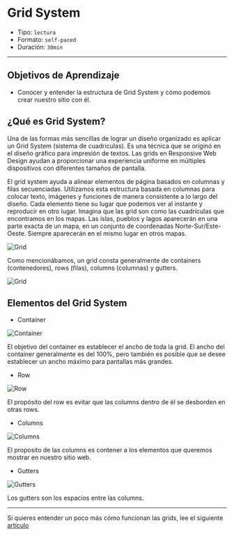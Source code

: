 # Grid System

- Tipo: `lectura`
- Formato: `self-paced`
- Duración: `30min`

***

## Objetivos de Aprendizaje

- Conocer y entender la estructura de Grid System y cómo podemos crear nuestro
  sitio con él.

## ¿Qué es Grid System?

Una de las formas más sencillas de lograr un diseño organizado es aplicar un 
Grid System (sistema de cuadriculas). Es una técnica que se originó en el diseño
gráfico para impresión de textos. Las grids en Responsive Web Design ayudan a
proporcionar una experiencia uniforme en múltiples dispositivos con diferentes
tamaños de pantalla. 

El grid system ayuda a alinear elementos de página basados ​​en columnas y filas secuenciadas. Utilizamos esta estructura basada en columnas para colocar texto,
imágenes y funciones de manera consistente a lo largo del diseño. Cada elemento 
tiene su lugar que podemos ver al instante y reproducir en otro lugar. Imagina 
que las grid son como las cuadrículas que encontramos en los mapas. Las islas, 
pueblos y lagos aparecerán en una parte exacta de un mapa, en un conjunto de 
coordenadas Norte-Sur/Este-Oeste. Siempre aparecerán en el mismo lugar en otros
mapas.

![Grid](http://test.visitnorway.org/wp-content/uploads/sites/2/2013/02/Grid_3.png)

Como mencionábamos, un grid consta generalmente de containers (contenedores),
rows (filas), columns (columnas) y gutters.

![Grid](https://mdn.mozillademos.org/files/13899/grid.png)

## Elementos del Grid System

- Container

![Container](http://j4n.co/content/4-blog/10-Creating-your-own-css-grid-system/container.png)

El objetivo del container es establecer el ancho de toda la grid. El ancho del
container generalmente es del 100%, pero también es posible que se desee
establecer un ancho máximo para pantallas más grandes.

- Row

![Row](http://j4n.co/content/4-blog/10-Creating-your-own-css-grid-system/row.png)

El propósito del row es evitar que las columns dentro de él se desborden en
otras rows.

- Columns

![Columns](http://j4n.co/content/4-blog/10-Creating-your-own-css-grid-system/column.png)

El proposito de las columns es contener a los elementos que queremos mostrar en
nuestro sitio web.

- Gutters

![Gutters](http://j4n.co/content/4-blog/10-Creating-your-own-css-grid-system/column-gutters.png)

Los gutters son los espacios entre las columns.

***

Si quieres entender un poco más cómo funcionan las grids, lee el 
siguiente [artículo](https://medium.com/laboratoria-how-to/cien-por-ciento-divididos-grid-system-y-su-secuaz-el-layout-545e8a90d63e "artículo")
